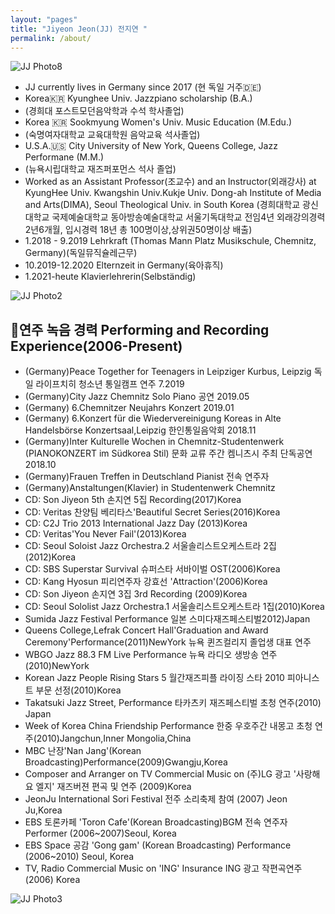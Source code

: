 ```yaml
---
layout: "pages"
title: "Jiyeon Jeon(JJ) 전지연 "
permalink: /about/
---
```


<img src="https://jjmusic-online.github.io/assets/images/photo8.JPG" alt="JJ Photo8"
	title="Photo of JJ" style="min-width: 150px" />

- JJ currently lives in Germany since 2017 (현 독일 거주🇩🇪) 
- Korea🇰🇷 Kyunghee Univ. Jazzpiano scholarship (B.A.) 
- (경희대 포스트모던음악학과 수석 학사졸업)
- Korea 🇰🇷 Sookmyung Women's Univ. Music Education (M.Edu.) 
- (숙명여자대학교 교육대학원 음악교육 석사졸업)
- U.S.A.🇺🇸 City University of New York, Queens College, Jazz Performane (M.M.) 
- (뉴욕시립대학교 재즈퍼포먼스 석사 졸업)
- Worked as an Assistant Professor(조교수) and an Instructor(외래강사) 
  at KyungHee Univ. Kwangshin Univ.Kukje Univ. Dong-ah Institute of Media and Arts(DIMA), Seoul Theological Univ. in South Korea (경희대학교 광신대학교 국제예술대학교 동아방송예술대학교 서울기독대학교 전임4년 외래강의경력 2년6개월, 입시경력 18년 총 100명이상,상위권50명이상 배출)
- 1.2018 - 9.2019  Lehrkraft (Thomas Mann Platz Musikschule, Chemnitz, Germany)(독일뮤직슐레근무)
- 10.2019-12.2020 Elternzeit in Germany(육아휴직)
- 1.2021-heute Klavierlehrerin(Selbständig) 


<img src="https://jjmusic-online.github.io/assets/images/photo2.jpeg" alt="JJ Photo2"
	title="Photo of JJ" style="min-width: 150px" />

## 🎹연주 녹음 경력 Performing and Recording Experience(2006-Present)

- (Germany)Peace Together for Teenagers in Leipziger Kurbus,       Leipzig   독일 라이프치히 청소년 통일캠프 연주 7.2019
- (Germany)City Jazz Chemnitz Solo Piano 공연 2019.05
- (Germany) 6.Chemnitzer Neujahrs Konzert 2019.01 
- (Germany) 6.Konzert für die Wiedervereinigung Koreas in Alte Handelsbörse Konzertsaal,Leipzig 한인통일음악회 2018.11
- (Germany)Inter Kulturelle Wochen in Chemnitz-Studentenwerk (PIANOKONZERT im Südkorea Stil) 문화 교류 주간 켐니츠시 주최 단독공연 2018.10
- (Germany)Frauen Treffen in Deutschland Pianist 전속 연주자
- (Germany)Anstaltungen(Klavier) in Studentenwerk Chemnitz 
- CD: Son Jiyeon 5th 손지연 5집 Recording(2017)Korea 
- CD: Veritas 찬양팀 베리타스'Beautiful Secret Series(2016)Korea
- CD: C2J Trio 2013 International Jazz Day (2013)Korea 
- CD: Veritas'You Never Fail'(2013)Korea 
- CD: Seoul Soloist Jazz Orchestra.2 서울솔리스트오케스트라 2집(2012)Korea
- CD: SBS Superstar Survival 슈퍼스타 서바이벌 OST(2006)Korea
- CD: Kang Hyosun 피리연주자 강효선 'Attraction'(2006)Korea 
- CD: Son Jiyeon 손지연 3집 3rd Recording (2009)Korea
- CD: Seoul Sololist Jazz Orchestra.1 서울솔리스트오케스트라 1집(2010)Korea
- Sumida Jazz Festival Performance 일본 스미다재즈페스티벌2012)Japan
- Queens College,Lefrak Concert Hall'Graduation and Award Ceremony'Performance(2011)NewYork 뉴욕 퀸즈컬리지 졸업생 대표 연주 
- WBGO Jazz 88.3 FM Live Performance 뉴욕 라디오 생방송 연주(2010)NewYork
- Korean Jazz People Rising Stars 5 월간재즈피플 라이징 스타 2010 피아니스트 부문 선정(2010)Korea
- Takatsuki Jazz Street, Performance 타카츠키 재즈페스티벌 초청 연주(2010) Japan
- Week of Korea China Friendship Performance 한중 우호주간 내몽고 초청 연주(2010)Jangchun,Inner Mongolia,China
- MBC 난장'Nan Jang'(Korean Broadcasting)Performance(2009)Gwangju,Korea
- Composer and Arranger on TV Commercial Music on (주)LG 광고 '사랑해요 엘지' 재즈버젼 편곡 및 연주  (2009)Korea
- JeonJu International Sori Festival 전주 소리축제 참여 (2007) Jeon Ju,Korea
- EBS 토론카페 'Toron Cafe'(Korean Broadcasting)BGM 전속 연주자 Performer (2006~2007)Seoul, Korea
- EBS Space 공감 'Gong gam' (Korean Broadcasting) Performance (2006~2010) Seoul, Korea
- TV, Radio Commercial Music on 'ING' Insurance ING 광고 작편곡연주 (2006) Korea


<img src="https://jjmusic-online.github.io/assets/images/photo3.jpeg" alt="JJ Photo3"
	title="Photo of JJ" style="min-width: 150px" />






